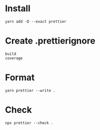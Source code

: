 # Install

```
yarn add -D --exact prettier
```

# Create .prettierignore

```
build
coverage
```

# Format

```
yarn prettier --write .
```

# Check

```
npx prettier --check .
```
